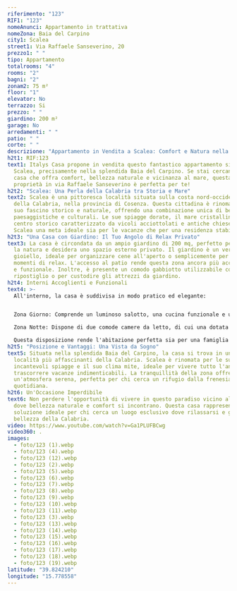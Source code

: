 ```yaml
---
riferimento: "123"
RIF1: "123"
nomeAnunci: Appartamento in trattativa
nomeZona: Baia del Carpino
city1: Scalea
street1: Via Raffaele Sanseverino, 20
prezzo1: " "
tipo: Appartamento
totalrooms: "4"
rooms: "2"
bagni: "2"
zonam2: 75 m²
floor: "1"
elevator: No
terrazzo: Si
prezzo: " "
giardino: 200 m²
garage: No
arredamenti: " "
patio: " "
corte: " "
descrizione: "Appartamento in Vendita a Scalea: Comfort e Natura nella Baia del Carpino"
h2t1: RIF:123
text1: Italys Casa propone in vendita questo fantastico appartamento situato a
  Scalea, precisamente nella splendida Baia del Carpino. Se stai cercando una
  casa che offra comfort, bellezza naturale e vicinanza al mare, questa
  proprietà in via Raffaele Sanseverino è perfetta per te!
h2t2: "Scalea: Una Perla della Calabria tra Storia e Mare"
text2: Scalea è una pittoresca località situata sulla costa nord-occidentale
  della Calabria, nella provincia di Cosenza. Questa cittadina è rinomata per il
  suo fascino storico e naturale, offrendo una combinazione unica di bellezze
  paesaggistiche e culturali. Le sue spiagge dorate, il mare cristallino e il
  centro storico caratterizzato da vicoli acciottolati e antiche chiese, rendono
  Scalea una meta ideale sia per le vacanze che per una residenza stabile.
h2t3: "Una Casa con Giardino: Il Tuo Angolo di Relax Privato"
text3: La casa è circondata da un ampio giardino di 200 mq, perfetto per chi ama
  la natura e desidera uno spazio esterno privato. Il giardino è un vero
  gioiello, ideale per organizzare cene all'aperto o semplicemente per godersi
  momenti di relax. L'accesso al patio rende questa zona ancora più accogliente
  e funzionale. Inoltre, è presente un comodo gabbiotto utilizzabile come
  ripostiglio o per custodire gli attrezzi da giardino.
h2t4: Interni Accoglienti e Funzionali
text4: >-
  All'interno, la casa è suddivisa in modo pratico ed elegante:


  Zona Giorno: Comprende un luminoso salotto, una cucina funzionale e un bagno moderno.

  Zona Notte: Dispone di due comode camere da letto, di cui una dotata di bagno privato, garantendo comfort e privacy.

  Questa disposizione rende l'abitazione perfetta sia per una famiglia che per chi desidera una casa vacanze con spazi ben organizzati.
h2t5: "Posizione e Vantaggi: Una Vista da Sogno"
text5: Situata nella splendida Baia del Carpino, la casa si trova in una delle
  località più affascinanti della Calabria. Scalea è rinomata per le sue
  incantevoli spiagge e il suo clima mite, ideale per vivere tutto l'anno o per
  trascorrere vacanze indimenticabili. La tranquillità della zona offre
  un'atmosfera serena, perfetta per chi cerca un rifugio dalla frenesia
  quotidiana.
h2t6: Un'Occasione Imperdibile
text6: Non perdere l'opportunità di vivere in questo paradiso vicino al mare,
  dove bellezza naturale e comfort si incontrano. Questa casa rappresenta la
  soluzione ideale per chi cerca un luogo esclusivo dove rilassarsi e godersi la
  bellezza della Calabria.
video: https://www.youtube.com/watch?v=Ga1PLUFBCwg
video360: .
images:
  - foto/123 (1).webp
  - foto/123 (4).webp
  - foto/123 (12).webp
  - foto/123 (2).webp
  - foto/123 (5).webp
  - foto/123 (6).webp
  - foto/123 (7).webp
  - foto/123 (8).webp
  - foto/123 (9).webp
  - foto/123 (10).webp
  - foto/123 (11).webp
  - foto/123 (3).webp
  - foto/123 (13).webp
  - foto/123 (14).webp
  - foto/123 (15).webp
  - foto/123 (16).webp
  - foto/123 (17).webp
  - foto/123 (18).webp
  - foto/123 (19).webp
latitude: "39.824210"
longitude: "15.778558"
---
```

